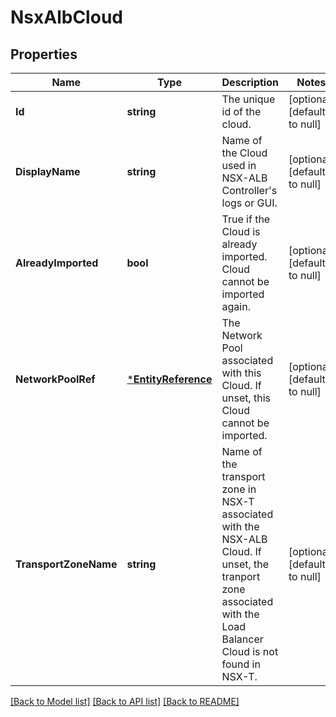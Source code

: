 # NsxAlbCloud

## Properties
Name | Type | Description | Notes
------------ | ------------- | ------------- | -------------
**Id** | **string** | The unique id of the cloud. | [optional] [default to null]
**DisplayName** | **string** | Name of the Cloud used in NSX-ALB Controller&#39;s logs or GUI. | [optional] [default to null]
**AlreadyImported** | **bool** | True if the Cloud is already imported. Cloud cannot be imported again. | [optional] [default to null]
**NetworkPoolRef** | [***EntityReference**](EntityReference.md) | The Network Pool associated with this Cloud. If unset, this Cloud cannot be imported. | [optional] [default to null]
**TransportZoneName** | **string** | Name of the transport zone in NSX-T associated with the NSX-ALB Cloud. If unset, the tranport zone associated with the Load Balancer Cloud is not found in NSX-T.  | [optional] [default to null]

[[Back to Model list]](../README.md#documentation-for-models) [[Back to API list]](../README.md#documentation-for-api-endpoints) [[Back to README]](../README.md)


